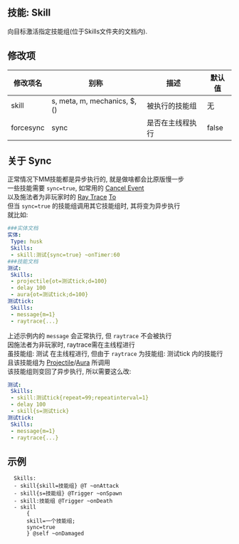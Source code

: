 技能: Skill
--------------------------

向目标激活指定技能组(位于Skills文件夹的文档内).

修改项
----------

| 修改项名 | 别称    | 描述                                                                                                    | 默认值 |
|-----------|------------|----------------------------------------------------------------------------------------------------------------|---------------|
| skill | s, meta, m, mechanics, $, () | 被执行的技能组 | 无 |
| forcesync | sync      | 是否在主线程执行 | false   |

关于 Sync
-----

正常情况下MM技能都是异步执行的, 就是做啥都会比原版慢一步  
一些技能需要 `sync=true`, 如常用的 [Cancel Event](/技能/列表/cancelevent)  
以及施法者为非玩家时的 [Ray Trace](/技能/列表/raytrace) [To](/技能/列表/raytraceto)  
但当 `sync=true` 的技能组调用其它技能组时, 其将变为异步执行  
就比如:
```yaml
###实体文档
实体:
 Type: husk
 Skills:
 - skill:测试{sync=true} ~onTimer:60
###技能文档
测试:
 Skills:
 - projectile{ot=测试tick;d=100}
 - delay 100
 - aura{ot=测试tick;d=100}
测试tick:
 Skills:
 - message{m=1}
 - raytrace{...}
```  
上述示例内的 `message` 会正常执行, 但 `raytrace` 不会被执行  
因施法者为非玩家时, raytrace需在主线程进行  
虽技能组: 测试 在主线程进行, 但由于 `raytrace` 为技能组: 测试tick 内的技能行  
且该技能组为 [Projectile](/技能/列表/projectile)/[Aura](/技能/列表/aura) 所调用  
该技能组则变回了异步执行, 所以需要这么改:
```yaml
测试:
 Skills:
 - skill:测试tick{repeat=99;repeatinterval=1}
 - delay 100
 - skill{s=测试tick}
测试tick:
 Skills:
 - message{m=1}
 - raytrace{...}
```

示例
--------

      Skills:
      - skill{skill=技能组} @T ~onAttack
      - skill{s=技能组} @Trigger ~onSpawn
      - skill:技能组 @Trigger ~onDeath
      - skill
          {
          skill=一个技能组;
          sync=true
          } @self ~onDamaged